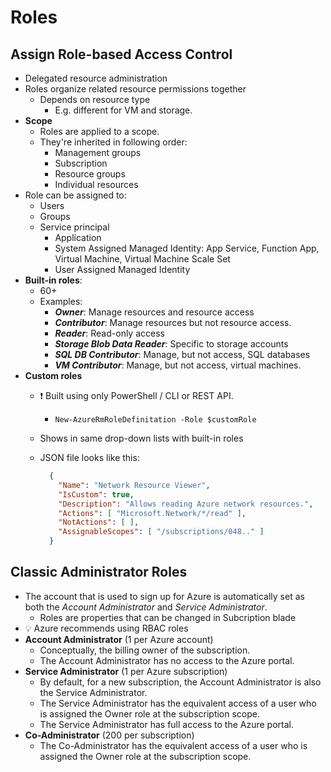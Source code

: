 # Roles

## Assign Role-based Access Control

- Delegated resource administration
- Roles organize related resource permissions together
  - Depends on resource type
    - E.g. different for VM and storage.
- **Scope**
  - Roles are applied to a scope.
  - They're inherited in following order:
    - Management groups
    - Subscription
    - Resource groups
    - Individual resources
- Role can be assigned to:
  - Users
  - Groups
  - Service principal
    - Application
    - System Assigned Managed Identity: App Service, Function App, Virtual Machine, Virtual Machine Scale Set
    - User Assigned Managed Identity
- **Built-in roles**:
  - 60+
  - Examples:
    - ***Owner***: Manage resources and resource access
    - ***Contributor***: Manage resources but not resource access.
    - ***Reader***: Read-only access
    - ***Storage Blob Data Reader***: Specific to storage accounts
    - ***SQL DB Contributor***: Manage, but not access, SQL databases
    - ***VM Contributor***: Manage, but not access, virtual machines.
- **Custom roles**
  - ❗ Built using only PowerShell / CLI or REST API.
    - `New-AzureRmRoleDefinitation -Role $customRole`
  - Shows in same drop-down lists with built-in roles
  - JSON file looks like this:

    ```json
      {
        "Name": "Network Resource Viewer",
        "IsCustom": true,
        "Description": "Allows reading Azure network resources.",
        "Actions": [ "Microsoft.Network/*/read" ],
        "NotActions": [ ],
        "AssignableScopes": [ "/subscriptions/048.." ]
      }
      ```

## Classic Administrator Roles

- The account that is used to sign up for Azure is automatically set as both the *Account Administrator* and *Service Administrator*.
  - Roles are properties that can be changed in Subcription blade
- 💡 Azure recommends using RBAC roles
- **Account Administrator** (1 per Azure account)
  - Conceptually, the billing owner of the subscription.
  - The Account Administrator has no access to the Azure portal.
- **Service Administrator** (1 per Azure subscription)
  - By default, for a new subscription, the Account Administrator is also the Service Administrator.
  - The Service Administrator has the equivalent access of a user who is assigned the Owner role at the subscription scope.
  - The Service Administrator has full access to the Azure portal.
- **Co-Administrator** (200 per subscription)
  - The Co-Administrator has the equivalent access of a user who is assigned the Owner role at the subscription scope.
